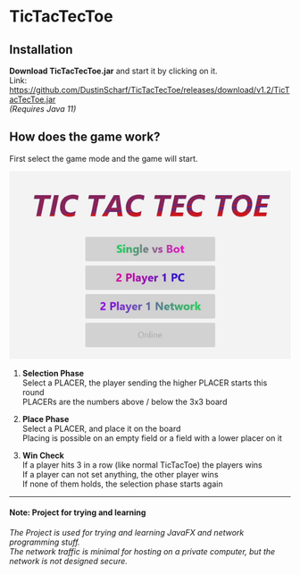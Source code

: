 # TicTacTecToe
## Installation
**Download TicTacTecToe.jar** and start it by clicking on it.<br>
Link: https://github.com/DustinScharf/TicTacTecToe/releases/download/v1.2/TicTacTecToe.jar <br>
_(Requires Java 11)_
## How does the game work?
First select the game mode and the game will start.

![Demo GIF could not load, read the tutorial below](gameDemo.gif)

1. **Selection Phase**<br>
Select a PLACER, the player sending the higher PLACER starts this round<br>
PLACERs are the numbers above / below the 3x3 board

2. **Place Phase**<br>
Select a PLACER, and place it on the board<br>
Placing is possible on an empty field or a field with a lower placer on it

3. **Win Check**<br>
If a player hits 3 in a row (like normal TicTacToe) the players wins<br>
If a player can not set anything, the other player wins<br>
If none of them holds, the selection phase starts again

<hr>

#### Note: Project for trying and learning
_The Project is used for trying and learning JavaFX and network programming stuff.<br>
The network traffic is minimal for hosting on a private computer,
but the network is not designed secure._